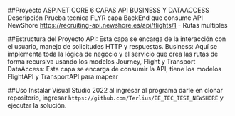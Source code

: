 ##Proyecto ASP.NET CORE 6 CAPAS API BUSINESS Y DATAACCESS
Descripción
Prueba tecnica FLYR capa BackEnd que consume API NewShore https://recruiting-api.newshore.es/api/flights/1 - Rutas multiples

##Estructura del Proyecto
API: Esta capa se encarga de la interacción con el usuario, manejo de solicitudes HTTP y respuestas.
Business: Aquí se implementa toda la lógica de negocio y el servicio que crea las rutas de forma recursiva usando los modelos Journey, Flight y Transport
DataAccess: Esta capa se encarga de consumir la API, tiene los modelos FlightAPI y TransportAPI para mapear 

##Uso
Instalar Visual Studio 2022 al ingresar al programa darle en clonar repositorio, ingresar `https://github.com/Terlius/BE_TEC_TEST_NEWSHORE` y ejecutar la solución.
